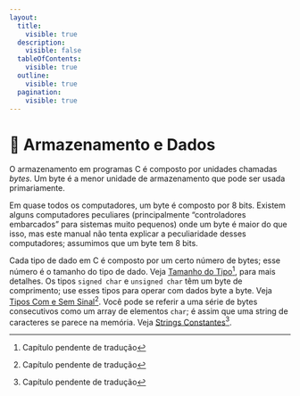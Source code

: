 ```yaml
---
layout:
  title:
    visible: true
  description:
    visible: false
  tableOfContents:
    visible: true
  outline:
    visible: true
  pagination:
    visible: true
---
```


# 👜 Armazenamento e Dados

O armazenamento em programas C é composto por unidades chamadas _bytes_. Um byte é a menor unidade de armazenamento que pode ser usada primariamente.

Em quase todos os computadores, um byte é composto por 8 bits. Existem alguns computadores peculiares (principalmente “controladores embarcados” para sistemas muito pequenos) onde um byte é maior do que isso, mas este manual não tenta explicar a peculiaridade desses computadores; assumimos que um byte tem 8 bits.

Cada tipo de dado em C é composto por um certo número de bytes; esse número é o tamanho do tipo de dado. Veja [Tamanho do Tipo](#user-content-fn-1)[^1], para mais detalhes. Os tipos `signed char` e `unsigned char` têm um byte de comprimento; use esses tipos para operar com dados byte a byte. Veja [Tipos Com e Sem Sinal](#user-content-fn-2)[^2]. Você pode se referir a uma série de bytes consecutivos como um array de elementos `char`; é assim que uma string de caracteres se parece na memória. Veja [Strings Constantes](#user-content-fn-3)[^3].

[^1]: Capítulo pendente de tradução

[^2]: Capítulo pendente de tradução

[^3]: Capítulo pendente de tradução
